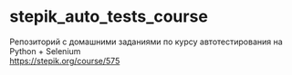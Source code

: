 # stepik_auto_tests_course
Репозиторий с домашними заданиями по курсу автотестирования на Python + Selenium  
https://stepik.org/course/575
